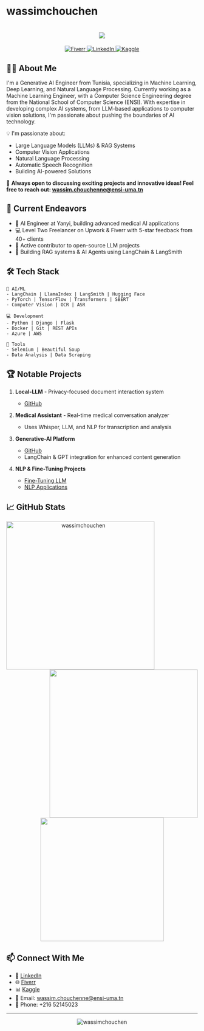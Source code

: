 # wassimchouchen

<h1 align="center">
  <a href="https://git.io/typing-svg">
    <img src="https://readme-typing-svg.herokuapp.com/?lines=Hello,+World!+👋;I'm+Wassim+Chouchen;Welcome+to+my+Profile!&center=true&size=30">
  </a>
</h1>

<p align="center">
  <a href="https://www.fiverr.com/wassim_ch">
    <img src="https://img.shields.io/badge/Fiverr-1DBF73?style=for-the-badge&logo=fiverr&logoColor=white" alt="Fiverr"/>
  </a>
  <a href="https://www.linkedin.com/in/chouchen-wassim-3b4aa621a/">
    <img src="https://img.shields.io/badge/LinkedIn-0077B5?style=for-the-badge&logo=linkedin&logoColor=white" alt="LinkedIn"/>
  </a>
  <a href="https://www.kaggle.com/wassimchouchen">
    <img src="https://img.shields.io/badge/Kaggle-20BEFF?style=for-the-badge&logo=kaggle&logoColor=white" alt="Kaggle"/>
  </a>
</p>

## 👨‍💻 About Me

I'm a Generative AI Engineer from Tunisia, specializing in Machine Learning, Deep Learning, and Natural Language Processing. Currently working as a Machine Learning Engineer, with a Computer Science Engineering degree from the National School of Computer Science (ENSI). With expertise in developing complex AI systems, from LLM-based applications to computer vision solutions, I'm passionate about pushing the boundaries of AI technology.

💡 I'm passionate about:
- Large Language Models (LLMs) & RAG Systems
- Computer Vision Applications
- Natural Language Processing
- Automatic Speech Recognition
- Building AI-powered Solutions

🌟 **Always open to discussing exciting projects and innovative ideas! Feel free to reach out: wassim.chouchenne@ensi-uma.tn**

## 🚀 Current Endeavors

- 🔭 AI Engineer at Yanyi, building advanced medical AI applications
- 💻 Level Two Freelancer on Upwork & Fiverr with 5-star feedback from 40+ clients
- 🌱 Active contributor to open-source LLM projects
- 🎯 Building RAG systems & AI Agents using LangChain & LangSmith

## 🛠️ Tech Stack

```text
🤖 AI/ML
- LangChain | LlamaIndex | LangSmith | Hugging Face
- PyTorch | TensorFlow | Transformers | SBERT
- Computer Vision | OCR | ASR

💻 Development
- Python | Django | Flask
- Docker | Git | REST APIs
- Azure | AWS

🔧 Tools
- Selenium | Beautiful Soup
- Data Analysis | Data Scraping
```

## 🏆 Notable Projects

1. **Local-LLM** - Privacy-focused document interaction system
   - [GitHub](https://github.com/wassimchouchen/Localgpt)

2. **Medical Assistant** - Real-time medical conversation analyzer
   - Uses Whisper, LLM, and NLP for transcription and analysis

3. **Generative-AI Platform**
   - [GitHub](https://github.com/wassimchouchen/Generative-AI)
   - LangChain & GPT integration for enhanced content generation

4. **NLP & Fine-Tuning Projects**
   - [Fine-Tuning LLM](https://github.com/wassimchouchen/fine_tuning-LLM)
   - [NLP Applications](https://github.com/wassimchouchen/NLP)

## 📈 GitHub Stats

<p align=center>
  <div align=center>
    <a href="https://github.com/denvercoder1/github-readme-streak-stats" title="Go to Source">
      <img align="left" width=390 src="https://github-readme-streak-stats.herokuapp.com/?user=wassimchouchen&theme=react&border=61dafb&hide_border=true" alt="wassimchouchen" />
    </a>
    <a href="https://github.com/anuraghazra/github-readme-stats" title="Go to Source">
      <img align="right" width=390 src="https://github-readme-stats.vercel.app/api?username=wassimchouchen&show_icons=true&theme=react&border_color=61dafb&hide_border=true" />
    </a>
  </div>
  <br><br><br><br><br><br><br><br>
  <div align=center>
    <a href="https://github.com/anuraghazra/github-readme-stats">
      <img width=325 align="center" src="https://github-readme-stats.vercel.app/api/top-langs/?username=wassimchouchen&hide=c%23,powershell,Mathematica,Objective-C,Objective-C%2b%2b,Cuda&title_color=61dafb&text_color=ffffff&icon_color=61dafb&bg_color=20232a&langs_count=8&layout=compact&border_color=61dafb&hide_border=true" />
    </a>
  </div>
</p>

## 📫 Connect With Me

- 💼 [LinkedIn](https://www.linkedin.com/in/chouchen-wassim-3b4aa621a/)
- 🌐 [Fiverr](https://www.fiverr.com/wassim_ch)
- 📊 [Kaggle](https://www.kaggle.com/wassimchouchen)
- 📧 Email: wassim.chouchenne@ensi-uma.tn
- 📱 Phone: +216 52145023

---

<p align="center">
  <img src="https://komarev.com/ghpvc/?username=wassimchouchen&label=Profile%20views&color=0e75b6&style=flat" alt="wassimchouchen" />
</p>
